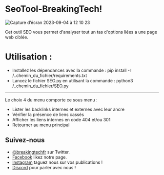 # SeoTool-BreakingTech!
![Capture d’écran 2023-09-04 à 12 10 23](https://github.com/BreakingTechFr/SeoTool-BreakingTech/assets/128238555/93f2c4d7-3e18-4ef8-aee8-bd8ee8ac6a1e)

Cet outil SEO vous permet d'analyser tout un tas d'options liées a une page web ciblée.

# Utilisation :
- Installez les dépendances avec la commande : pip install -r /..chemin_du_fichier/requirements.txt
- Lancez le fichier SEO.py en utilisant la commande :
python3 /..chemin_du_fichier/SEO.py

----------------- 

Le choix 4 du menu comporte ce sous menu : 

- Lister les backlinks internes et externes avec leur ancre
- Vérifier la présence de liens cassés
- Afficher les liens internes en code 404 et/ou 301
- Retourner au menu principal

## Suivez-nous

- [@breakingtechfr](https://twitter.com/BreakingTechFR) sur Twitter.
- [Facebook](https://www.facebook.com/BreakingTechFr/) likez notre page.
- [Instagram](https://www.instagram.com/breakingtechfr/) taguez nous sur vos publications !
- [Discord](https://discord.gg/VYNVBhk) pour parler avec nous !